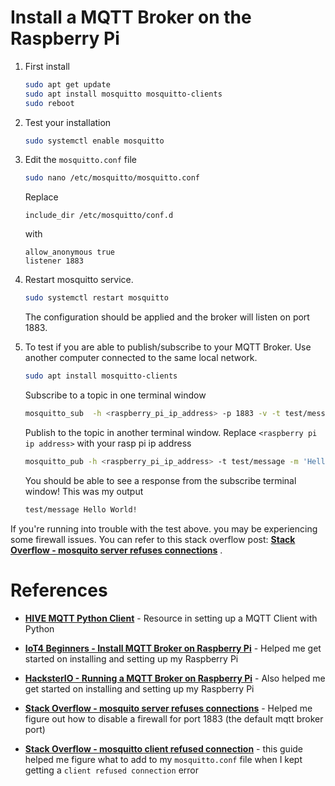 # Install a MQTT Broker on the Raspberry Pi

1. First install

   ```bash
   sudo apt get update
   sudo apt install mosquitto mosquitto-clients
   sudo reboot
   ```

2. Test your installation

   ```bash
   sudo systemctl enable mosquitto
   ```

3. Edit the `mosquitto.conf` file

   ```bash
   sudo nano /etc/mosquitto/mosquitto.conf
   ```

   Replace

   ```
   include_dir /etc/mosquitto/conf.d
   ```

   with

   ```
   allow_anonymous true
   listener 1883
   ```

4. Restart mosquitto service.

   ```bash
   sudo systemctl restart mosquitto
   ```

   The configuration should be applied and the broker will listen on port 1883.

5. To test if you are able to publish/subscribe to your MQTT Broker. Use another computer connected to the same local network.

   ```bash
   sudo apt install mosquitto-clients
   ```

   Subscribe to a topic in one terminal window

   ```bash
   mosquitto_sub  -h <raspberry_pi_ip_address> -p 1883 -v -t test/message
   ```

   Publish to the topic in another terminal window. Replace `<raspberry pi ip address>` with your rasp pi ip address

   ```bash
   mosquitto_pub -h <raspberry_pi_ip_address> -t test/message -m 'Hello World!'
   ```

   You should be able to see a response from the subscribe terminal window! This was my output

   ```bash
   test/message Hello World!
   ```

If you're running into trouble with the test above. you may be experiencing some firewall issues. You can refer to this stack overflow post: [**Stack Overflow - mosquito server refuses connections**](https://askubuntu.com/questions/1121524/mosquito-server-refuses-connections-ubuntu-18-04) .

# References

- [**HIVE MQTT Python Client**](https://www.hivemq.com/blog/mqtt-client-library-paho-python/) - Resource in setting up a MQTT Client with Python

- [**IoT4 Beginners - Install MQTT Broker on Raspberry Pi**](https://iot4beginners.com/mosquitto-mqtt-broker-on-raspberry-pi/) - Helped me get started on installing and setting up my Raspberry Pi

- [**HacksterIO - Running a MQTT Broker on Raspberry Pi**](https://www.hackster.io/dhairya-parikh/running-a-mqtt-broker-on-raspberry-pi-63c348) - Also helped me get started on installing and setting up my Raspberry Pi

- [**Stack Overflow - mosquito server refuses connections**](https://askubuntu.com/questions/1121524/mosquito-server-refuses-connections-ubuntu-18-04) - Helped me figure out how to disable a firewall for port 1883 (the default mqtt broker port)

- [**Stack Overflow - mosquitto client refused connection**](https://stackoverflow.com/questions/24556160/mosquitto-client-obtain-refused-connection) - this guide helped me figure what to add to my `mosquitto.conf` file when I kept getting a `client refused connection` error
